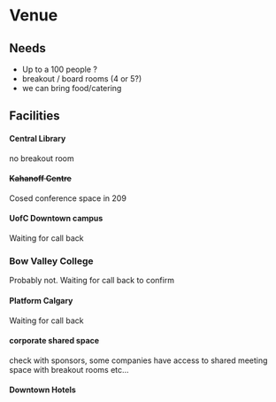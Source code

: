 # Venue

## Needs
* Up to a 100 people ?
* breakout / board rooms (4 or 5?)
* we can bring food/catering



## Facilities

#### Central Library
  no breakout room

#### ~~Kahanoff Centre~~
Cosed conference space in 209

#### UofC Downtown campus
Waiting for call back

### Bow Valley College
Probably not. Waiting for call back to confirm

#### Platform Calgary
Waiting for call back

#### corporate shared space  
  check with sponsors, some companies have access to shared meeting space with breakout rooms etc...

#### Downtown Hotels

